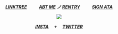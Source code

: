

<h5 align="center"

![]()

[LINKTREE](https://linktr.ee/6zerb) 　  　 [ABT ME](https://en.pronouns.page/@6zerb) ノ [RENTRY](https://rentry.co/6zerb) 　  　 [SIGN ATA](https://6zerb.atabook.org) 


![](https://i.postimg.cc/Jn9Zgz94/9a0d6d840ae0a91a043231ac5a0ff517-71.jpg)

[INSTA](https://www.instagram.com/6zerb) 　+ 　[TWITTER](https://x.com/6zerb)
